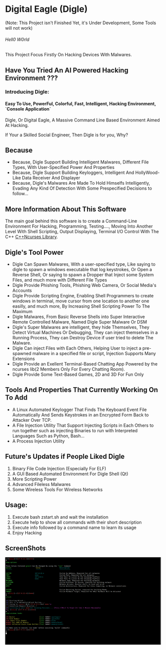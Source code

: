<h1> Digital Eagle (Digle) </h1> (Note: This Project isn't Finished Yet, it's Under Development, Some Tools will not work)
<h6> Hell0 W0rld </h6>
This Project Focus Firstly On Hacking Devices With Malwares.
<h2> Have You Tried An AI Powered Hacking Environment ??? </h2>
<h3> Introducing Digle: </h3>

<h4>Easy To Use, PowerFul, Colorful, Fast, Intelligent, Hacking Environment, `Console Application`</h4>

Digle, Or Digital Eagle, A Massive Command Line Based Environment Aimed At Hacking.

If Your a Skilled Social Engineer, Then Digle is for you, Why?
<h2>Because</h2>
<ul>
 <li>Because, Digle Support Building Intelligent Malwares, Different File Types, With User-Specified Power And Properties</li>
 <li>Because, Digle Support Building Keyloggers, Intelligent And HollyWood-Like Data Receiver And Displayer</li>
 <li>Because, Digle's Malwares Are Made To Hold Himselfs Intelligently, Evading Any Kind Of Detection With Some Prespecified Decisions to follow...</li>
</ul>
<h2>More Information About This Software</h2>
The main goal behind this software is to create a Command-Line Environment For Hacking, Programming, Testing...., Moving Into Another Level With Shell Scripting, Output Displaying, Terminal I/O Control With The C++ <a href=https://www.freedesktop.org/wiki/Ncurses>C++Ncurses Library</a>.


<h2>Digle's Tool Power</h2>
<ul>
  <li> Digle Can Spawn Malwares, With a user-specified type, Like saying to digle to spawn a windows executable that log keystrokes, Or Open a Reverse Shell, Or saying to spawn a Dropper that Inject some System Files, and much more with Different File Types</h4>
  </li>
  <li> Digle Provide Phishing Tools, Phishing Web Camera, Or Social Media's Accounts</li>
  <li> Digle Provide Scripting Engine, Enabling Shell Programmers to create windows in terminal, move cursor from one location to another one easilly, and much more, By Increasing Shell Scripting Power To The Maximum</li>
  <li> Digle Malwares, From Basic Reverse Shells into Super Interactive Remote Controlled Malware, Named Digle Super Malware Or DSM</li>
  <li> Digle's Super Malwares are intelligent, they hide Themselves, They Detect Virtual Machines Or Debugging, They can inject themselves in a Running Process, They can Destroy Device if user tried to delete The Malware.</li>
  <li> Digle Can inject Files with Each Others, Helping User to inject a pre-spawned malware in a specified file or script, Injection Supports Many Extensions</li>
  <li> Digle Provide an Exellent Terminal-Based Chatting App Powered by the ncurses lib(2 Members Only For Every Chatting Room).</li>
  <li> Digle Provide Some Text-Based Games, 2D and 3D For Fun Only</li>
</ul>
<h2>Tools And Properties That Currently Working On To Add</h2>
<ul>
  <li> A Linux Automated Keylogger That Finds The Keyboard Event File Automatically And Sends Keystrokes in an Encrypted Form Back to Attacker Over TCP.</li>
  <li> A File Injection Utility That Support Injecting Scripts in Each Others to run together such as injecting Binaries to run with Interpreted Languages Such as Python, Bash...</li>
  <li> A Process Injection Utility</li>
</ul>
<h2>Future's Updates if People Liked Digle</h2>
<ol>
  <li> Binary File Code Injection (Especially For ELF)</li>
  <li> A GUI Based Automated Environment For Digle Shell (Qt)</li>
  <li> More Scripting Power</li>
  <li> Advanced Fileless Malwares</li>
  <li> Some Wireless Tools For Wireless Networks</li>
</ol> 

<h2>Usage: </h2>

<ol>
  <li>Execute bash zstart.sh and wait the installation</li>
  <li>Execute help to show all commands with their short description</li> 
  <li>Execute info followed by a command name to learn its usage</li>
  <li>Enjoy Hacking</li>
</ol>



<h2>ScreenShots</h2>
<img src=media/sct/Screenshot_2021-10-21_22_18_40.png>
